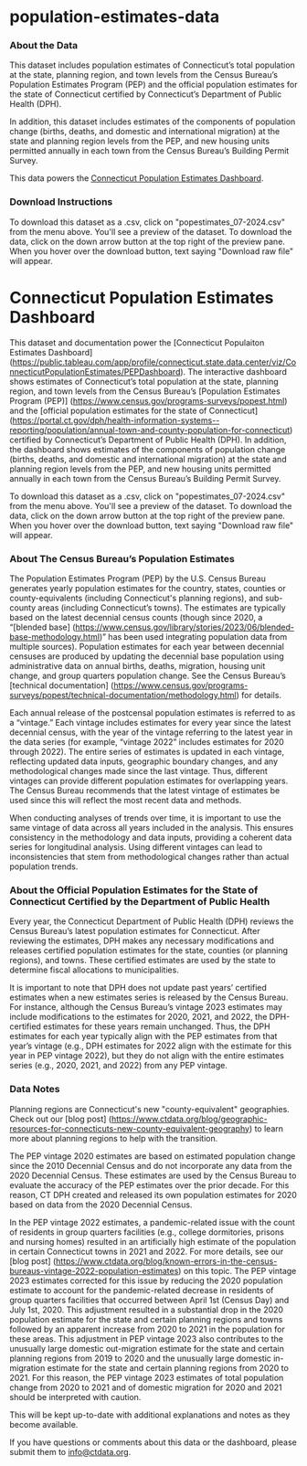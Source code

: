 # population-estimates-data

### About the Data

This dataset includes population estimates of Connecticut’s total population at the state, planning region, and town levels from the Census Bureau’s Population Estimates
Program (PEP) and the official population estimates for the state of Connecticut certified by Connecticut’s Department of Public Health (DPH).


In addition, this dataset includes estimates of the components of population change (births, deaths, and domestic and international migration) at the state and planning region
levels from the PEP, and new housing units permitted annually in each town from the Census Bureau’s Building Permit Survey.

This data powers the [Connecticut Population Estimates Dashboard](https://public.tableau.com/app/profile/connecticut.state.data.center/viz/ConnecticutPopulationEstimatesJuly2024/PEPDashboard).

### Download Instructions

To download this dataset as a .csv, click on "popestimates_07-2024.csv" from the menu above. You'll see a preview of the dataset. To download the data, click on the down arrow button at the top right of the preview pane. When you hover over the download button, text saying "Download raw file" will appear.

# Connecticut Population Estimates Dashboard

This dataset and documentation power the [Connecticut Populaiton Estimates Dashboard] (https://public.tableau.com/app/profile/connecticut.state.data.center/viz/ConnecticutPopulationEstimates/PEPDashboard). The interactive dashboard shows estimates of Connecticut’s total population at the state, planning region, and town levels from the Census Bureau’s [Population Estimates Program (PEP)] (https://www.census.gov/programs-surveys/popest.html) and the [official population estimates for the state of Connecticut] (https://portal.ct.gov/dph/health-information-systems--reporting/population/annual-town-and-county-population-for-connecticut) certified by Connecticut’s Department of Public Health (DPH). In addition, the dashboard shows estimates of the components of population change (births, deaths, and domestic and international migration) at the state and planning region levels from the PEP, and new housing units permitted annually in each town from the Census Bureau’s Building Permit Survey.

To download this dataset as a .csv, click on "popestimates_07-2024.csv" from the menu above. You'll see a preview of the dataset. To download the data, click on the down arrow button at the top right of the preview pane. When you hover over the download button, text saying "Download raw file" will appear.

### About The Census Bureau’s Population Estimates

The Population Estimates Program (PEP) by the U.S. Census Bureau generates yearly population estimates for the country, states, counties or county-equivalents (including Connecticut's planning regions), and sub-county areas (including Connecticut’s towns). The estimates are typically based on the latest decennial census counts (though since 2020, a “[blended base] (https://www.census.gov/library/stories/2023/06/blended-base-methodology.html)” has been used integrating population data from multiple sources). Population estimates for each year between decennial censuses are produced by updating the decennial base population using administrative data on annual births, deaths, migration, housing unit change, and group quarters population change. See the Census Bureau’s [technical documentation] (https://www.census.gov/programs-surveys/popest/technical-documentation/methodology.html) for details.

Each annual release of the postcensal population estimates is referred to as a “vintage.” Each vintage includes estimates for every year since the latest decennial census, with the year of the vintage referring to the latest year in the data series (for example, “vintage 2022” includes estimates for 2020 through 2022). The entire series of estimates is updated in each vintage, reflecting updated data inputs, geographic boundary changes, and any methodological changes made since the last vintage. Thus, different vintages can provide different population estimates for overlapping years. The Census Bureau recommends that the latest vintage of estimates be used since this will reflect the most recent data and methods.

When conducting analyses of trends over time, it is important to use the same vintage of data across all years included in the analysis. This ensures consistency in the methodology and data inputs, providing a coherent data series for longitudinal analysis. Using different vintages can lead to inconsistencies that stem from methodological changes rather than actual population trends.

### About the Official Population Estimates for the State of Connecticut Certified by the Department of Public Health

Every year, the Connecticut Department of Public Health (DPH) reviews the Census Bureau’s latest population estimates for Connecticut. After reviewing the estimates, DPH makes any necessary modifications and releases certified population estimates for the state, counties (or planning regions), and towns. These certified estimates are used by the state to determine fiscal allocations to municipalities.

It is important to note that DPH does not update past years’ certified estimates when a new estimates series is released by the Census Bureau. For instance, although the Census Bureau’s vintage 2023 estimates may include modifications to the estimates for 2020, 2021, and 2022, the DPH-certified estimates for these years remain unchanged. Thus, the DPH estimates for each year typically align with the PEP estimates from that year’s vintage (e.g., DPH estimates for 2022 align with the estimate for this year in PEP vintage 2022), but they do not align with the entire estimates series (e.g., 2020, 2021, and 2022) from any PEP vintage.

### Data Notes

Planning regions are Connecticut's new "county-equivalent" geographies. Check out our [blog post] (https://www.ctdata.org/blog/geographic-resources-for-connecticuts-new-county-equivalent-geography) to learn more about planning regions to help with the transition.

The PEP vintage 2020 estimates are based on estimated population change since the 2010 Decennial Census and do not incorporate any data from the 2020 Decennial Census. These estimates are used by the Census Bureau to evaluate the accuracy of the PEP estimates over the prior decade. For this reason, CT DPH created and released its own population estimates for 2020 based on data from the 2020 Decennial Census.

In the PEP vintage 2022 estimates, a pandemic-related issue with the count of residents in group quarters facilities (e.g., college dormitories, prisons and nursing homes) resulted in an artificially high estimate of the population in certain Connecticut towns in 2021 and 2022. For more details, see our [blog post] (https://www.ctdata.org/blog/known-errors-in-the-census-bureaus-vintage-2022-population-estimates) on this topic. The PEP vintage 2023 estimates corrected for this issue by reducing the 2020 population estimate to account for the pandemic-related decrease in residents of group quarters facilities that occurred between April 1st (Census Day) and July 1st, 2020. This adjustment resulted in a substantial drop in the 2020 population estimate for the state and certain planning regions and towns followed by an apparent increase from 2020 to 2021 in the population for these areas. This adjustment in PEP vintage 2023 also contributes to the unusually large domestic out-migration estimate for the state and certain planning regions from 2019 to 2020 and the unusually large domestic in-migration estimate for the state and certain planning regions from 2020 to 2021. For this reason, the PEP vintage 2023 estimates of total population change from 2020 to 2021 and of domestic migration for 2020 and 2021 should be interpreted with caution.

This will be kept up-to-date with additional explanations and notes as they become available.

If you have questions or comments about this data or the dashboard, please submit them to info@ctdata.org.
